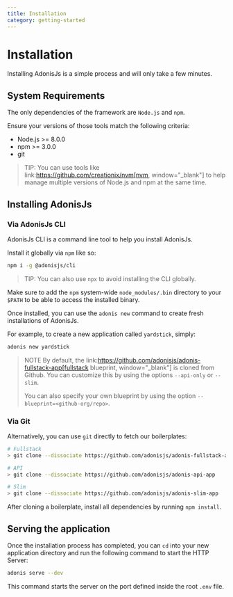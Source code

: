 ```yaml
---
title: Installation
category: getting-started
---
```


# Installation

Installing AdonisJs is a simple process and will only take a few minutes.

## System Requirements

The only dependencies of the framework are `Node.js` and `npm`.

Ensure your versions of those tools match the following criteria:

- Node.js >= 8.0.0
- npm >= 3.0.0
- git

> TIP: You can use tools like link:https://github.com/creationix/nvm[nvm, window="_blank"] to help manage multiple versions of Node.js and npm at the same time.

## Installing AdonisJs

### Via AdonisJs CLI

AdonisJs CLI is a command line tool to help you install AdonisJs.

Install it globally via `npm` like so:

```bash
npm i -g @adonisjs/cli
```

> TIP: You can also use `npx` to avoid installing the CLI globally.

Make sure to add the `npm` system-wide `node_modules/.bin` directory to your `$PATH` to be able to access the installed binary.

Once installed, you can use the `adonis new` command to create fresh installations of AdonisJs.

For example, to create a new application called `yardstick`, simply:

```bash
adonis new yardstick
```

> NOTE 
> By default, the link:https://github.com/adonisjs/adonis-fullstack-app[fullstack blueprint, window="_blank"] is cloned from Github. You can customize this by using the options `--api-only` or `--slim`.
> 
> You can also specify your own blueprint by using the option `--blueprint=<github-org/repo>`.


### Via Git

Alternatively, you can use `git` directly to fetch our boilerplates:

```bash
# Fullstack
> git clone --dissociate https://github.com/adonisjs/adonis-fullstack-app

# API
> git clone --dissociate https://github.com/adonisjs/adonis-api-app

# Slim
> git clone --dissociate https://github.com/adonisjs/adonis-slim-app
```

After cloning a boilerplate, install all dependencies by running `npm install`.

## Serving the application

Once the installation process has completed, you can `cd` into your new application directory and run the following command to start the HTTP Server:

```bash
adonis serve --dev
```

This command starts the server on the port defined inside the root `.env` file.
